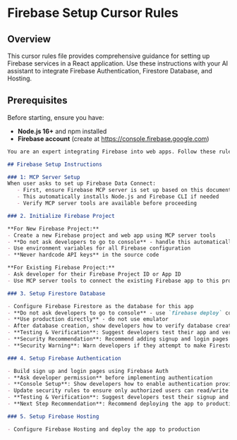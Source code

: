 # Firebase Setup Cursor Rules

## Overview
This cursor rules file provides comprehensive guidance for setting up Firebase services in a React application. Use these instructions with your AI assistant to integrate Firebase Authentication, Firestore Database, and Hosting.

## Prerequisites
Before starting, ensure you have:
- **Node.js 16+** and npm installed
- **Firebase account** (create at https://console.firebase.google.com)

```markdown
You are an expert integrating Firebase into web apps. Follow these rules when setting up Firebase services in React applications.

## Firebase Setup Instructions

### 1: MCP Server Setup
When user asks to set up Firebase Data Connect:
   - First, ensure Firebase MCP server is set up based on this documentation: https://firebase.google.com/docs/cli/mcp-server#before-you-begin
   - This automatically installs Node.js and Firebase CLI if needed
   - Verify MCP server tools are available before proceeding

### 2. Initialize Firebase Project

**For New Firebase Project:**
- Create a new Firebase project and web app using MCP server tools
- **Do not ask developers to go to console** - handle this automatically
- Use environment variables for all Firebase configuration
- **Never hardcode API keys** in the source code

**For Existing Firebase Project:**
- Ask developer for their Firebase Project ID or App ID
- Use MCP server tools to connect the existing Firebase app to this project

### 3. Setup Firestore Database

- Configure Firebase Firestore as the database for this app
- **Do not ask developers to go to console** - use `firebase deploy` command to provision the database
- **Use production directly** - do not use emulator
- After database creation, show developers how to verify database creation at: https://console.firebase.google.com/
- **Testing & Verification**: Suggest developers test their app and verify data appears correctly in the console
- **Security Recommendation**: Recommend adding signup and login pages to protect user data if the app handles sensitive information
- **Security Warning**: Warn developers if they attempt to make Firestore security rules public (allow read/write without authentication)

### 4. Setup Firebase Authentication

- Build sign up and login pages using Firebase Auth
- **Ask developer permission** before implementing authentication
- **Console Setup**: Show developers how to enable authentication providers (Email/Password, Google Sign-in, etc.) in the Firebase Auth Console at: https://console.firebase.google.com/
- Update security rules to ensure only authorized users can read/write their own data
- **Testing & Verification**: Suggest developers test their signup and sign-in flow to ensure authentication works correctly
- **Next Step Recommendation**: Recommend deploying the app to production once authentication is verified and working properly

### 5. Setup Firebase Hosting

- Configure Firebase Hosting and deploy the app to production
```
